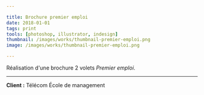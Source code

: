 ```yaml
---

title: Brochure premier emploi
date: 2018-01-01
tags: print
tools: [photoshop, illustrator, indesign]
thumbnail: /images/works/thumbnail-premier-emploi.png
image: /images/works/thumbnail-premier-emploi.png

---
```


Réalisation d'une brochure 2 volets *Premier emploi*.

---

**Client :** Télécom École de management
